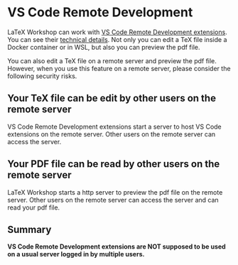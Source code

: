 # VS Code Remote Development

LaTeX Workshop can work with [VS Code Remote Development extensions](https://marketplace.visualstudio.com/items?itemName=ms-vscode-remote.vscode-remote-extensionpack&ssr=false). You can see their [technical details](https://code.visualstudio.com/docs/remote/remote-overview). Not only you can edit a TeX file inside a Docker container or in WSL, but also you can preview the pdf file.

You can also edit a TeX file on a remote server and preview the pdf file. However, when you use this feature on a remote server, please consider the following security risks.

## Your TeX file can be edit by other users on the remote server

VS Code Remote Development extensions start a server to host VS Code extensions on the remote server. Other users on the remote server can access the server.

## Your PDF file can be read by other users on the remote server

LaTeX Workshop starts a http server to preview the pdf file on the remote server. Other users on the remote server can access the server and can read your pdf file.

## Summary

**VS Code Remote Development extensions are NOT supposed to be used on a usual server logged in by multiple users.**